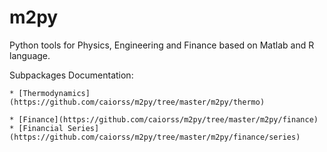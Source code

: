 # m2py

Python tools for Physics, Engineering and Finance based on Matlab and R language.

Subpackages Documentation:


    * [Thermodynamics](https://github.com/caiorss/m2py/tree/master/m2py/thermo)

    * [Finance](https://github.com/caiorss/m2py/tree/master/m2py/finance)
    * [Financial Series](https://github.com/caiorss/m2py/tree/master/m2py/finance/series)
    